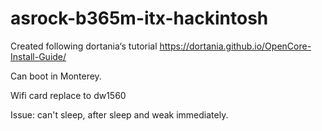 # asrock-b365m-itx-hackintosh

 Created following dortania‘s tutorial https://dortania.github.io/OpenCore-Install-Guide/
 
 Can boot in Monterey. 

 Wifi card replace to dw1560
 
 Issue: can't sleep, after sleep and weak immediately.
